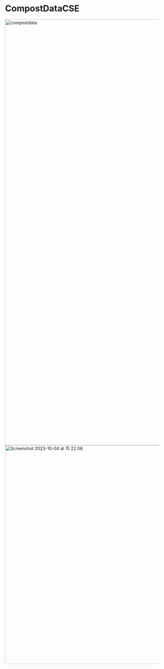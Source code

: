 # CompostDataCSE

<img width="1395" alt="compostdata" src="https://github.com/tainguyen103/CompostDataCSE/assets/108405800/a6161fbd-8b15-48b6-8176-67b081902bb2">

<img width="717" alt="Screenshot 2023-10-04 at 15 22 08" src="https://github.com/tainguyen103/CompostDataCSE/assets/108405800/f539e28c-18b0-4670-99c8-814512da1e1f">
